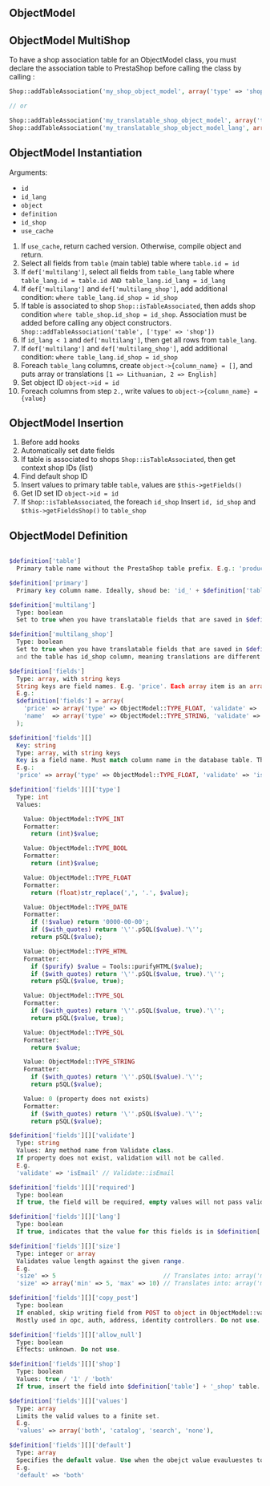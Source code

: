 ## ObjectModel

## ObjectModel MultiShop

To have a shop association table for an ObjectModel class, you must declare the association table
to PrestaShop before calling the class by calling :

``` php
Shop::addTableAssociation('my_shop_object_model', array('type' => 'shop'));

// or

Shop::addTableAssociation('my_translatable_shop_object_model', array('type' => 'shop'));
Shop::addTableAssociation('my_translatable_shop_object_model_lang', array('type' => 'fk_shop'));
```

## ObjectModel Instantiation

Arguments:
 - `id`
 - `id_lang`
 - `object`
 - `definition`
 - `id_shop`
 - `use_cache`

1. If `use_cache`, return cached version. Otherwise, compile object and return.
2. Select all fields from `table` (main table) table where `table.id = id`
3. If `def['multilang']`, select all fields from `table_lang` table where `table_lang.id = table.id AND table_lang.id_lang = id_lang`
4. If `def['multilang']` and `def['multilang_shop']`, add additional condition: `where table_lang.id_shop = id_shop`
5. If table is associated to shop `Shop::isTableAssociated`, then adds shop condition `where table_shop.id_shop = id_shop`.
   Association must be added before calling any object constructors. `Shop::addTableAssociation('table', ['type' => 'shop'])`
6. If `id_lang < 1` and `def['multilang']`, then get all rows from `table_lang`.
7. If `def['multilang']` and `def['multilang_shop']`, add additional condition: `where table_lang.id_shop = id_shop`
8. Foreach `table_lang` columns, create `object->{column_name} = []`, and puts array or translations `[1 => Lithuanian, 2 => English]`
9. Set object ID `object->id = id`
10. Foreach columns from step `2.`, write values to `object->{column_name} = {value}`

## ObjectModel Insertion

1. Before add hooks
2. Automatically set date fields
3. If table is associated to shops `Shop::isTableAssociated`, then get context shop IDs (list)
4. Find default shop ID
5. Insert values to primary table `table`, values are `$this->getFields()`
6. Get ID set ID `object->id = id`
7. If `Shop::isTableAssociated`, the foreach `id_shop` Insert `id, id_shop` and `$this->getFieldsShop()` to `table_shop`


## ObjectModel Definition

``` php

$definition['table']
  Primary table name without the PrestaShop table prefix. E.g.: 'product'

$definition['primary']
  Primary key column name. Ideally, shoud be: 'id_' + $definition['table']

$definition['multilang']
  Type: boolean
  Set to true when you have translatable fields that are saved in $definition['table'] + '_lang' table

$definition['multilang_shop']
  Type: boolean
  Set to true when you have translatable fields that are saved in $definition['table'] + '_lang' table
  and the table has id_shop column, meaning translations are different for each shop.

$definition['fields']
  Type: array, with string keys
  String keys are field names. E.g. 'price'. Each array item is an array with field properties.
  E.g.:
  $definition['fields'] = array(
    'price' => array('type' => ObjectModel::TYPE_FLOAT, 'validate' => 'isFloat'),
    'name'  => array('type' => ObjectModel::TYPE_STRING, 'validate' => 'isName'),
  );

$definition['fields'][]
  Key: string
  Type: array, with string keys
  Key is a field name. Must match column name in the database table. The value is array of fields properties.
  E.g.:
  'price' => array('type' => ObjectModel::TYPE_FLOAT, 'validate' => 'isFloat'),

$definition['fields'][]['type']
  Type: int
  Values:

    Value: ObjectModel::TYPE_INT
    Formatter:
      return (int)$value;

    Value: ObjectModel::TYPE_BOOL
    Formatter:
      return (int)$value;

    Value: ObjectModel::TYPE_FLOAT
    Formatter:
      return (float)str_replace(',', '.', $value);

    Value: ObjectModel::TYPE_DATE
    Formatter:
      if (!$value) return '0000-00-00';
      if ($with_quotes) return '\''.pSQL($value).'\'';
      return pSQL($value);

    Value: ObjectModel::TYPE_HTML
    Formatter:
      if ($purify) $value = Tools::purifyHTML($value);
      if ($with_quotes) return '\''.pSQL($value, true).'\'';
      return pSQL($value, true);

    Value: ObjectModel::TYPE_SQL
    Formatter:
      if ($with_quotes) return '\''.pSQL($value, true).'\'';
      return pSQL($value, true);

    Value: ObjectModel::TYPE_SQL
    Formatter:
      return $value;

    Value: ObjectModel::TYPE_STRING
    Formatter:
      if ($with_quotes) return '\''.pSQL($value).'\'';
      return pSQL($value);

    Value: 0 (property does not exists)
    Formatter:
      if ($with_quotes) return '\''.pSQL($value).'\'';
      return pSQL($value);

$definition['fields'][]['validate']
  Type: string
  Values: Any method name from Validate class.
  If property does not exist, validation will not be called.
  E.g.
  'validate' => 'isEmail' // Validate::isEmail

$definition['fields'][]['required']
  Type: boolean
  If true, the field will be required, empty values will not pass validation.

$definition['fields'][]['lang']
  Type: boolean
  If true, indicates that the value for this fields is in $definition['table'] + '_lang' table.

$definition['fields'][]['size']
  Type: integer or array
  Validates value length against the given range.
  E.g.
  'size' => 5                              // Translates into: array('min' => 0, 'max' => 5)
  'size' => array('min' => 5, 'max' => 10) // Translates into: array('min' => 5, 'max' => 10)

$definition['fields'][]['copy_post']
  Type: boolean
  If enabled, skip writing field from POST to object in ObjectModel::validateController.
  Mostly used in opc, auth, address, identity controllers. Do not use.

$definition['fields'][]['allow_null']
  Type: boolean
  Effects: unknown. Do not use.

$definition['fields'][]['shop']
  Type: boolean
  Values: true / '1' / 'both'
  If true, insert the field into $definition['table'] + '_shop' table.

$definition['fields'][]['values']
  Type: array
  Limits the valid values to a finite set.
  E.g.
  'values' => array('both', 'catalog', 'search', 'none'),

$definition['fields'][]['default']
  Type: array
  Specifies the default value. Use when the obejct value evauluestes to false: !$value
  E.g.
  'default' => 'both'
```
